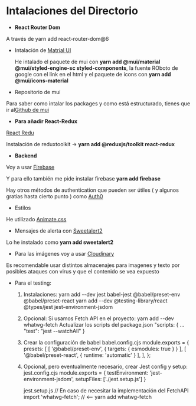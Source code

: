 # Intalaciones del Directorio

- **React Router Dom**

A través de yarn add react-router-dom@6

- Intalación de [Matrial UI](https://mui.com/material-ui/getting-started/installation/)

  He intalado el paquete de mui con **yarn add @mui/material @mui/styled-engine-sc styled-components**, la fuente ROboto de google con el link en el html y el paquete de icons con **yarn add @mui/icons-material**

- Repositorio de mui

Para saber como intalar los packages y como está estructurado, tienes que ir al[Github de mui](https://github.com/mui/material-ui/tree/master/examples/material-cra)

- **Para añadir React-Redux**

[React Redu](https://react-redux.js.org)

Instalación de reduxtoolkit -> **yarn add @reduxjs/toolkit react-redux**

- **Backend**

Voy a usar [Firebase](https://firebase.google.com)

Y para ello también me pide instalar firebase **yarn add firebase**

Hay otros métodos de authentication que pueden ser útiles ( y algunos gratias hasta cierto punto ) como [Auth0](https://auth0.com)

- Estilos

He utilizado [Animate.css](https://animate.style)

- Mensajes de alerta con [Sweetalert2](https://sweetalert2.github.io/#download)

Lo he instalado como **yarn add sweetalert2**

- Para las imágenes voy a usar [Cloudinary](https://cloudinary.com)

Es recomendable usar distintos almacenajes para imagenes y texto por posibles ataques con virus y que el contenido se vea expuesto

- Para el testing:

  1. Instalaciones:
    yarn add --dev jest babel-jest @babel/preset-env @babel/preset-react 
    yarn add --dev @testing-library/react @types/jest jest-environment-jsdom

  2. Opcional: Si usamos Fetch API en el proyecto:
    yarn add --dev whatwg-fetch
    Actualizar los scripts del package.json
      "scripts: {
        ...
        "test": "jest --watchAll"
      }

  3. Crear la configuración de babel babel.config.cjs
      module.exports = {
        presets: [
          [ '@babel/preset-env', { targets: { esmodules: true } } ],
          [ '@babel/preset-react', { runtime: 'automatic' } ],
        ],
      };

  4. Opcional, pero eventualmente necesario, crear Jest config y setup:
      jest.config.cjs
        module.exports = {
            testEnvironment: 'jest-environment-jsdom',
            setupFiles: ['./jest.setup.js']
        }

      jest.setup.js
      // En caso de necesitar la implementación del FetchAPI
      import 'whatwg-fetch'; // <-- yarn add whatwg-fetch
